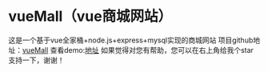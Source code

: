 # vueMall（vue商城网站）
这是一个基于vue全家桶+node.js+express+mysql实现的商城网站
项目github地址：[vueMall](https://github.com/wzz5304/vueMall)
查看demo:[地址](http://112.74.167.212:3001/#/)
如果觉得对您有帮助，您可以在右上角给我个star支持一下，谢谢！

